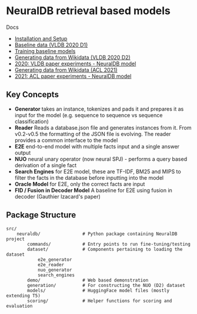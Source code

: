 # NeuralDB retrieval based models

Docs
* [Installation and Setup](docs/install.md)
* [Baseline data (VLDB 2020 D1)](docs/baseline_data.md)
* [Training baseline models](docs/baseline_models.md)
* [Generating data from Wikidata (VLDB 2020 D2)](docs/2020_generation.md)
* [2020: VLDB paper experiments - NeuralDB model](docs/2020_models.md)
* [Generating data from Wikidata (ACL 2021)](docs/generation.md)
* [2021: ACL paper experiments - NeuralDB model](docs/2021_models.md)

## Key Concepts

* **Generator** takes an instance, tokenizes and pads it and prepares it as input for the model (e.g. sequence to sequence vs sequence classification)
* **Reader** Reads a database.json file and generates instances from it. From v0.2-v0.5 the formatting of the JSON file is evolving. The reader provides a common interface to the model 
* **E2E** end-to-end model with multiple facts input and a single answer output
* **NUO** neural unary operator (now neural SPJ) - performs a query based derivation of a single fact
* **Search Engines** for E2E model, these are TF-IDF, BM25 and MIPS to filter the facts in the database before inputting into the model
* **Oracle Model** for E2E, only the correct facts are input
* **FID / Fusion in Decoder Model** A baseline for E2E using fusion in decoder (Gauthier Izacard's paper)

## Package Structure

```
src/
    neuraldb/                # Python package containing NeuralDB project
        commands/            # Entry points to run fine-tuning/testing
        dataset/             # Components pertaining to loading the dataset
            e2e_generator
            e2e_reader
            nuo_generator  
            search_engines 
        demo/                # Web based demonstration
        generation/          # For constructing the NUO (D2) dataset
        models/              # HuggingFace model files (mostly extending T5)
        scoring/             # Helper functions for scoring and evaluation
```


```